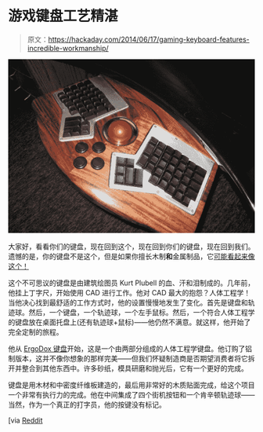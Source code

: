 # 游戏键盘工艺精湛

> 原文：<https://hackaday.com/2014/06/17/gaming-keyboard-features-incredible-workmanship/>

![Gaming Keyboard in Desk](img/10819473d42d65ae5d8516d49b383e3b.png)

大家好，看看你们的键盘，现在回到这个，现在回到你们的键盘，现在回到我们。遗憾的是，你的键盘不是这个，但是如果你擅长木制**和**金属制品，它[可能看起来像这个！](https://www.flickr.com/photos/kurplop/sets/72157633538408496/)

这个不可思议的键盘是由建筑绘图员 Kurt Plubell 的血、汗和泪制成的。几年前，他挂上丁字尺，开始使用 CAD 进行工作。他对 CAD 最大的抱怨？人体工程学！当他决心找到最舒适的工作方式时，他的设置慢慢地发生了变化。首先是键盘和轨迹球。然后，一个键盘，一个轨迹球，一个左手鼠标。然后，一个符合人体工程学的键盘放在桌面托盘上(还有轨迹球+鼠标)——他仍然不满意。就这样，他开始了完全定制的旅程。

他从 [ErgoDox 键盘](https://www.massdrop.com/ext/ergodox/assembly)开始，这是一个由两部分组成的人体工程学键盘。他订购了铝制版本，这并不像你想象的那样完美——但我们怀疑制造商是否期望消费者将它拆开并整合到其他东西中。许多砂纸，模具研磨和抛光后，它有一个更好的完成。

键盘是用木材和中密度纤维板建造的，最后用非常好的木质贴面完成，给这个项目一个非常有执行力的完成。他在中间集成了四个街机按钮和一个肯辛顿轨迹球——当然，作为一个真正的打字员，他的按键没有标记。

[via [Reddit](http://www.reddit.com/r/gadgets/comments/28a467/keyboard_tray_evolution_custom_build_keyboard_and/)